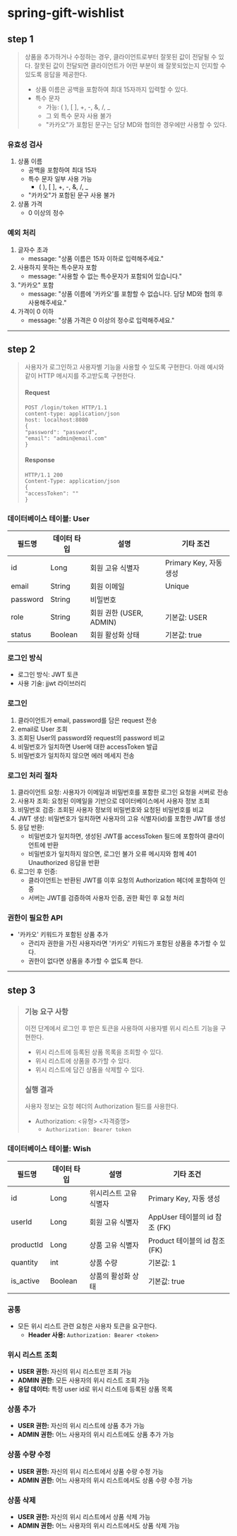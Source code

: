 # spring-gift-wishlist

## step 1
> 상품을 추가하거나 수정하는 경우, 클라이언트로부터 잘못된 값이 전달될 수 있다. 잘못된 값이 전달되면 클라이언트가 어떤 부분이 왜 잘못되었는지 인지할 수 있도록 응답을 제공한다. 
> - 상품 이름은 공백을 포함하여 최대 15자까지 입력할 수 있다.
> - 특수 문자
>   - 가능: ( ), [ ], +, -, &, /, _
>   - 그 외 특수 문자 사용 불가
>   - "카카오"가 포함된 문구는 담당 MD와 협의한 경우에만 사용할 수 있다.

### 유효성 검사
1. 상품 이름
    - 공백을 포함하여 최대 15자
    - 특수 문자 일부 사용 가능
        - ( ), [ ], +, -, &, /, _ 
    - "카카오"가 포함된 문구 사용 불가
2. 상품 가격
    - 0 이상의 정수

### 예외 처리
1. 글자수 초과
   - message: "상품 이름은 15자 이하로 입력해주세요."
2. 사용하지 못하는 특수문자 포함
   - message: "사용할 수 없는 특수문자가 포함되어 있습니다."
3. "카카오" 포함
   - message: "상품 이름에 '카카오'를 포함할 수 없습니다. 담당 MD와 협의 후 사용해주세요."
4. 가격이 0 이하
   - message: "상품 가격은 0 이상의 정수로 입력해주세요."
   
---

## step 2
> 사용자가 로그인하고 사용자별 기능을 사용할 수 있도록 구현한다. 
> 아래 예시와 같이 HTTP 메시지를 주고받도록 구현한다.
> #### Request
> ```
> POST /login/token HTTP/1.1
> content-type: application/json
> host: localhost:8080
> {
> "password": "password",
> "email": "admin@email.com"
> }
> ```
> #### Response
> ```
> HTTP/1.1 200
> Content-Type: application/json
> {
> "accessToken": ""
> }


### 데이터베이스 테이블: User

| 필드명  | 데이터 타입 | 설명                 | 기타 조건        |
|--------|-------------|---------------------|----------------|
| id     | Long        | 회원 고유 식별자       | Primary Key, 자동 생성 |
| email  | String      | 회원 이메일           | Unique         |
| password | String    | 비밀번호            |                 |
| role | String     | 회원 권한 (USER, ADMIN)   | 기본값: USER    |
| status | Boolean     | 회원 활성화 상태      | 기본값: true    |

### 로그인 방식
- 로그인 방식: JWT 토큰
- 사용 기술: jjwt 라이브러리

### 로그인
1. 클라이언트가 email, password를 담은 request 전송
2. email로 User 조회
3. 조회된 User의 password와 request의 password 비교
4. 비밀번호가 일치하면 User에 대한 accessToken 발급
5. 비밀번호가 일치하지 않으면 에러 메세지 전송

### 로그인 처리 절차
1. 클라이언트 요청: 사용자가 이메일과 비밀번호를 포함한 로그인 요청을 서버로 전송
2. 사용자 조회: 요청된 이메일을 기반으로 데이터베이스에서 사용자 정보 조회
3. 비밀번호 검증: 조회된 사용자 정보의 비밀번호와 요청된 비밀번호를 비교
4. JWT 생성: 비밀번호가 일치하면 사용자의 고유 식별자(id)를 포함한 JWT를 생성
5. 응답 반환:
   - 비밀번호가 일치하면, 생성된 JWT를 accessToken 필드에 포함하여 클라이언트에 반환
   - 비밀번호가 일치하지 않으면, 로그인 불가 오류 메시지와 함께 401 Unauthorized 응답을 반환
6. 로그인 후 인증: 
   - 클라이언트는 반환된 JWT를 이후 요청의 Authorization 헤더에 포함하여 인증
   - 서버는 JWT를 검증하여 사용자 인증, 권한 확인 후 요청 처리

### 권한이 필요한 API
- '카카오' 키워드가 포함된 상품 추가
  - 관리자 권한을 가진 사용자라면 '카카오' 키워드가 포함된 상품을 추가할 수 있다.
  - 권한이 없다면 상품을 추가할 수 없도록 한다.

---

## step 3
> ### 기능 요구 사항
> 이전 단계에서 로그인 후 받은 토큰을 사용하여 사용자별 위시 리스트 기능을 구현한다.
> - 위시 리스트에 등록된 상품 목록을 조회할 수 있다.
> - 위시 리스트에 상품을 추가할 수 있다.
> - 위시 리스트에 담긴 상품을 삭제할 수 있다.
> ### 실행 결과
>사용자 정보는 요청 헤더의 Authorization 필드를 사용한다.
> - Authorization: <유형> <자격증명>
>   - ```Authorization: Bearer token```


### 데이터베이스 테이블: Wish
| 필드명       | 데이터 타입  | 설명           | 기타 조건                   |
|-----------|---------|--------------|-------------------------|
| id        | Long    | 위시리스트 고유 식별자 | Primary Key, 자동 생성      |
| userId    | Long    | 회원 고유 식별자    | AppUser 테이블의 id 참조 (FK) |
| productId | Long    | 상품 고유 식별자    | Product 테이블의 id 참조 (FK) |
| quantity  | int     | 상품 수량        | 기본값: 1                  |
| is_active    | Boolean | 상품의 활성화 상태   | 기본값: true               |

### 공통
- 모든 위시 리스트 관련 요청은 사용자 토큰을 요구한다.
   - **Header 사용:** `Authorization: Bearer <token>`

### 위시 리스트 조회
- **USER 권한:** 자신의 위시 리스트만 조회 가능
- **ADMIN 권한:** 모든 사용자의 위시 리스트 조회 가능
- **응답 데이터:** 특정 user id로 위시 리스트에 등록된 상품 목록

### 상품 추가
- **USER 권한:** 자신의 위시 리스트에 상품 추가 가능
- **ADMIN 권한:** 어느 사용자의 위시 리스트에도 상품 추가 가능

### 상품 수량 수정
- **USER 권한:** 자신의 위시 리스트에서 상품 수량 수정 가능
- **ADMIN 권한:** 어느 사용자의 위시 리스트에서도 상품 수량 수정 가능

### 상품 삭제
- **USER 권한:** 자신의 위시 리스트에서 상품 삭제 가능
- **ADMIN 권한:** 어느 사용자의 위시 리스트에서도 상품 삭제 가능